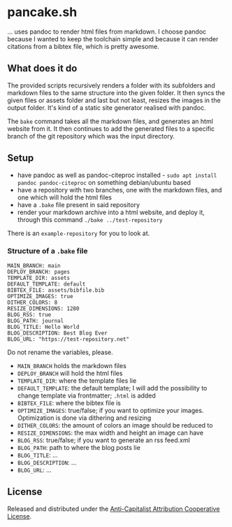 # pancake.sh
... uses pandoc to render html files from markdown. I choose pandoc because I wanted to keep the toolchain simple and because it can render citations from a bibtex file, which is pretty awesome.

## What does it do
The provided scripts recursively renders a folder with its subfolders and markdown files to the same structure into the given folder. It then syncs the given files or assets folder and last but not least, resizes the images in the output folder. It's kind of a static site generator realised with pandoc.

The `bake` command takes all the markdown files, and generates an html website from it. It then continues to add the generated files to a specific branch of the git repository which was the input directory.

## Setup
- have pandoc as well as pandoc-citeproc installed - `sudo apt install pandoc pandoc-citeproc` on something debian/ubuntu based
- have a repository with two branches, one with the markdown files, and one which will hold the html files
- have a `.bake` file present in said repository
- render your markdown archive into a html website, and deploy it, through this command `./bake ../test-repository`

There is an `example-repository` for you to look at.

### Structure of a `.bake` file
```
MAIN_BRANCH: main
DEPLOY_BRANCH: pages
TEMPLATE_DIR: assets
DEFAULT_TEMPLATE: default
BIBTEX_FILE: assets/bibfile.bib
OPTIMIZE_IMAGES: true
DITHER_COLORS: 8
RESIZE_DIMENSIONS: 1280
BLOG_RSS: true
BLOG_PATH: journal
BLOG_TITLE: Hello World
BLOG_DESCRIPTION: Best Blog Ever
BLOG_URL: "https://test-repository.net"
```
Do not rename the variables, please.

- `MAIN_BRANCH` holds the markdown files
- `DEPLOY_BRANCH` will hold the html files
- `TEMPLATE_DIR`: where the template files lie
- `DEFAULT_TEMPLATE`: the default template; I will add the possibility to change template via frontmatter; `.html` is added
- `BIBTEX_FILE`: where the bibtex file is
- `OPTIMIZE_IMAGES`: true/false; if you want to optimize your images. Optimization is done via dithering and resizing
- `DITHER_COLORS`: the amount of colors an image should be reduced to
- `RESIZE_DIMENSIONS`: the max width and height an image can have
- `BLOG_RSS`: true/false; if you want to generate an rss feed.xml
- `BLOG_PATH`: path to where the blog posts lie
- `BLOG_TITLE`: …
- `BLOG_DESCRIPTION`: …
- `BLOG_URL`: …

## License
Released and distributed under the [Anti-Capitalist Attribution Cooperative License](https://noroadhome.itch.io/acaclicense).
